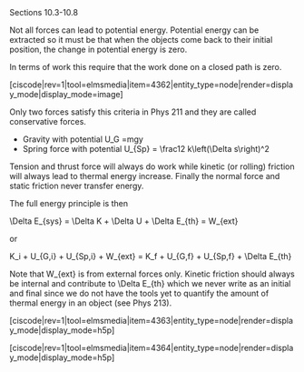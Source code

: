 <stop-note>
    <span slot="message">Sections 10.3-10.8</span>
</stop-note>

Not all forces can lead to potential energy. Potential energy can be extracted so it must be that when the objects come back to their initial position, the change in potential energy is zero. 

In terms of work this require that the work done on a closed path is zero. 

[ciscode|rev=1|tool=elmsmedia|item=4362|entity_type=node|render=display_mode|display_mode=image]

Only two forces satisfy this criteria in Phys 211 and they are called conservative forces. 

* Gravity with potential <lrn-math> U_G =mgy </lrn-math>
* Spring force with potential <lrn-math> U_{Sp} = \frac12 k\left(\Delta s\right)^2

Tension and thrust force will always do work while kinetic (or rolling) friction will always lead to thermal energy increase. Finally the normal force and static friction never transfer energy. 

The full energy principle is then

<lrn-math> \Delta E_{sys} = \Delta K + \Delta U + \Delta E_{th} = W_{ext} </lrn-math>

or 

<lrn-math> K_i + U_{G,i} + U_{Sp,i} + W_{ext} = K_f + U_{G,f} + U_{Sp,f} + \Delta E_{th} </lrn-math>

<lrndesign-sidenote label="Instructor Note" icon="bookmark" bg-color="#c2e5f2">
Note that <lrn-math> W_{ext} </lrn-math> is from external forces only. Kinetic friction should always be internal and contribute to <lrn-math> \Delta E_{th} </lrn-math> which we never write as an initial and final since we do not have the tools yet to quantify the amount of thermal energy in an object (see Phys 213). 
</lrndesign-sidenote>

[ciscode|rev=1|tool=elmsmedia|item=4363|entity_type=node|render=display_mode|display_mode=h5p]

[ciscode|rev=1|tool=elmsmedia|item=4364|entity_type=node|render=display_mode|display_mode=h5p]